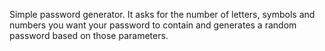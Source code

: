 Simple password generator. It asks for the number of letters, symbols and numbers you want your password to contain and generates a random password based on those parameters. 
